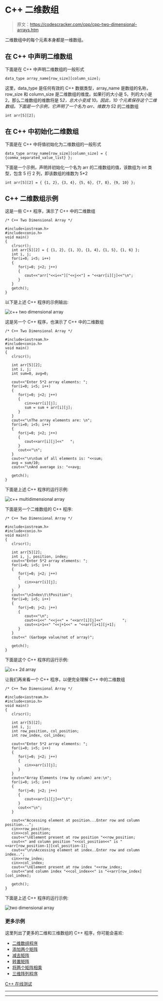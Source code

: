 # C++ 二维数组

> 原文：<https://codescracker.com/cpp/cpp-two-dimensional-arrays.htm>

二维数组中的每个元素本身都是一维数组。

## 在 C++ 中声明二维数组

下面是在 C++ 中声明二维数组的一般形式

```
data_type array_name[row_size][column_size];
```

这里，data_type 是任何有效的 C++ 数据类型，array_name 是数组的名称，row_size 和 column_size 是二维数组的维度。如果行的大小是 5，列的大小是 2，那么二维数组的维数将是 5*2，总大小变成 10。因此，10 个元素保存这个二维数组。下面是一个示例，它声明了一个名为 arr、维数为 5*2 的二维数组

```
int arr[5][2];
```

## 在 C++ 中初始化二维数组

下面是在 C++ 中将值初始化为二维数组的一般形式

```
data_type array_name[row_size][column_size] = { {comma_separated_value_list} };
```

下面是一个示例，声明并初始化一个名为 arr 的二维数组的值，该数组为 int 类型，包含 5 行 2 列，即该数组的维数为 5*2

```
int arr[5][2] = { {1, 2}, {3, 4}, {5, 6}, {7, 8}, {9, 10} };
```

## C++ 二维数组示例

这是一些 C++ 程序，演示了 C++ 中的二维数组

```
/* C++ Two Dimensional Array */

#include<iostream.h>
#include<conio.h>
void main()
{
   clrscr();
   int arr[5][2] = { {1, 2}, {1, 3}, {1, 4}, {1, 5}, {1, 6} };
   int i, j;
   for(i=0; i<5; i++)
   {
      for(j=0; j<2; j++)
      {
         cout<<"arr["<<i<<"]["<<j<<"] = "<<arr[i][j]<<"\n";
      }
   }
   getch();
}
```

以下是上述 C++ 程序的示例输出:

![c++ two dimensional array](img/1c72925766602131bb981a4b1d338545.png)

这是另一个 C++ 程序，也演示了 C++ 中的二维数组

```
/* C++ Two Dimensional Array */

#include<iostream.h>
#include<conio.h>
void main()
{
   clrscr();

   int arr[5][2];
   int i, j;
   int sum=0, avg=0;

   cout<<"Enter 5*2 array elements: ";
   for(i=0; i<5; i++)
   {
      for(j=0; j<2; j++)
      {
         cin>>arr[i][j];
         sum = sum + arr[i][j];
      }
   }
   cout<<"\nThe array elements are: \n";
   for(i=0; i<5; i++)
   {
      for(j=0; j<2; j++)
      {
         cout<<arr[i][j]<<"   ";
      }
      cout<<"\n";
   }
   cout<<"\n\nSum of all elements is: "<<sum;
   avg = sum/10;
   cout<<"\nAnd average is: "<<avg;

   getch();
}
```

下面是上述 C++ 程序的运行示例:

![c++ multidimensional array](img/52d1e711bafb01ac4bf4ede5ca56023a.png)

下面是另一个二维数组的 C++ 程序:

```
/* C++ Two Dimensional Array */

#include<iostream.h>
#include<conio.h>
void main()
{
   clrscr();

   int arr[5][2];
   int i, j, position, index;
   cout<<"Enter 5*2 array elements: ";
   for(i=0; i<5; i++)
   {
      for(j=0; j<2; j++)
      {
         cin>>arr[i][j];
      }
   }
   cout<<"\nIndex\t\tPosition";
   for(i=0; i<5; i++)
   {
      for(j=0; j<2; j++)
      {
         cout<<"\n";
         cout<<i<<" "<<j<<" = "<<arr[i][j]<<"         ";
         cout<<i+1<<" "<<j+1<<" = "<<arr[i+1][j+1];
      }
   }
   cout<<" (Garbage value/not of array)";

   getch();
}
```

下面是这个 C++ 程序的运行示例:

![c++ 2d array](img/458119388ea6eb9bb157e39363bae1c6.png)

让我们再来看一个 C++ 程序，以便完全理解 C++ 中的二维数组

```
/* C++ Two Dimensional Array */

#include<iostream.h>
#include<conio.h>
void main()
{
   clrscr();

   int arr[5][2];
   int i, j;
   int row_position, col_position;
   int row_index, col_index;

   cout<<"Enter 5*2 array elements: ";
   for(i=0; i<5; i++)
   {
      for(j=0; j<2; j++)
      {
         cin>>arr[i][j];
      }
   }
   cout<<"Array Elements (row by column) are:\n";
   for(i=0; i<5; i++)
   {
      for(j=0; j<2; j++)
      {
         cout<<arr[i][j]<<"\t";
      }
      cout<<"\n";
   }

   cout<<"Accessing element at position...Enter row and column position...";
   cin>>row_position;
   cin>>col_position;
   cout<<"\nElement present at row position "<<row_position;
   cout<<" and column position "<<col_position<<" is "<<arr[row_position-1][col_position-1];
   cout<<"\n\nAccessing element at index..Enter row and column index..";
   cin>>row_index;
   cin>>col_index;
   cout<<"\nElement present at row index "<<row_index;
   cout<<"and column index "<<col_index<<" is "<<arr[row_index][col_index];

   getch();
}
```

下面是上述 C++ 程序的运行示例:

![two dimensional array](img/f2691c9483bc220606bc6123304489d8.png)

### 更多示例

这里列出了更多的二维和三维数组的 C++ 程序，你可能会喜欢:

*   [二维数组程序](/cpp/program/cpp-program-two-dimensional-array.htm)
*   [添加两个矩阵](/cpp/program/cpp-program-add-two-matrices.htm)
*   [减去矩阵](/cpp/program/cpp-program-subtract-matrices.htm)
*   [转置矩阵](/cpp/program/cpp-program-transpose-matrix.htm)
*   [将两个矩阵相乘](/cpp/program/cpp-program-multiply-two-matrices.htm)
*   [三维阵列程序](/cpp/program/cpp-program-three-dimensional-array.htm)

[C++ 在线测试](/exam/showtest.php?subid=3)

* * *

* * *